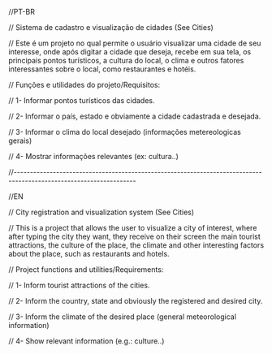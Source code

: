//PT-BR

// Sistema de cadastro e visualização de cidades (See Cities)

// Este é um projeto no qual permite o usuário visualizar uma cidade de seu interesse, onde após digitar a cidade que deseja, recebe em sua tela, os principais pontos turísticos, a cultura do local, o clima e outros fatores interessantes sobre o local, como restaurantes e hotéis.

// Funções e utilidades do projeto/Requisitos: 

// 1- Informar pontos turísticos das cidades.

// 2- Informar o país, estado e obviamente a cidade cadastrada e desejada.

// 3- Informar o clima do local desejado (informações metereologicas gerais)

// 4- Mostrar informações relevantes (ex: cultura..)

//-------------------------------------------------------------------------------------------------------------------

//EN

// City registration and visualization system (See Cities)

// This is a project that allows the user to visualize a city of interest, where after typing the city they want, they receive on their screen the main tourist attractions, the culture of the place, the climate and other interesting factors about the place, such as restaurants and hotels.

// Project functions and utilities/Requirements:

// 1- Inform tourist attractions of the cities.

// 2- Inform the country, state and obviously the registered and desired city.

// 3- Inform the climate of the desired place (general meteorological information)

// 4- Show relevant information (e.g.: culture..)
